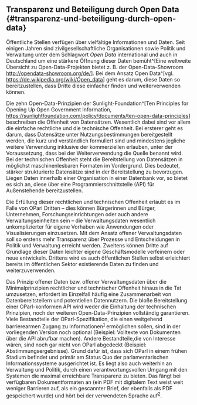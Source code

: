 ## Transparenz und Beteiligung durch Open Data {#transparenz-und-beteiligung-durch-open-data}

Öffentliche Stellen verfügen über vielfältige Informationen und Daten. Seit einigen Jahren sind zivilgesellschaftliche Organisationen sowie Politik und Verwaltung unter dem Schlagwort *Open Data* international und auch in Deutschland um eine stärkere Öffnung dieser Daten bemüht^[Eine weltweite Übersicht zu Open-Data-Projekten bietet z. B. der Open-Data-Showroom <http://opendata-showroom.org/de/>]. Bei dem Ansatz Open Data^[vgl. <https://de.wikipedia.org/wiki/Open_data>] geht es darum, diese Daten so bereitzustellen, dass Dritte diese einfacher finden und weiterverwenden können.

Die zehn Open-Data-Prinzipien der Sunlight-Foundation^[Ten Principles for Opening Up Open Government Information, <https://sunlightfoundation.com/policy/documents/ten-open-data-principles>] beschreiben die Offenheit von Datensätzen. Wesentlich dabei sind vor allem die einfache rechtliche und die technische Offenheit. Bei ersterer geht es darum, dass Datensätze unter Nutzungsbestimmungen bereitgestellt werden, die kurz und verständlich formuliert sind und mindestens jegliche weitere Verwendung inklusive der kommerziellen erlauben, unter der Voraussetzung, dass bei der Weiterverwendung die Quelle benannt wird. Bei der technischen Offenheit steht die Bereitstellung von Datensätzen in möglichst maschinenlesbaren Formaten im Vordergrund. Dies bedeutet, stärker strukturierte Datensätze sind in der Bereitstellung zu bevorzugen. Liegen Daten innerhalb einer Organisation in einer Datenbank vor, so bietet es sich an, diese über eine Programmierschnittstelle (API) für Außenstehende bereitzustellen.

Die Erfüllung dieser rechtlichen und technischen Offenheit erlaubt es im Falle von OParl Dritten – dies können Bürgerinnen und Bürger, Unternehmen, Forschungseinrichtungen oder auch andere Verwaltungseinheiten sein – die Verwaltungsdaten wesentlich unkomplizierter für eigene Vorhaben wie Anwendungen oder Visualisierungen einzusetzen. Mit dem Ansatz offener Verwaltungsdaten soll so erstens mehr Transparenz über Prozesse und Entscheidungen in Politik und Verwaltung erreicht werden. Zweitens können Dritte auf Grundlage dieser Daten leichter eigene Geschäftsmodelle verfeinern oder neue entwickeln. Drittens wird es auch öffentlichen Stellen selbst erleichtert bereits im öffentlichen Sektor existierende Daten zu finden und weiterzuverwenden.

Das Prinzip offener Daten bzw. offener Verwaltungsdaten über die Minimalprinzipien rechtlicher und technischer Offenheit hinaus in die Tat umzusetzen, erfordert im Einzelfall häufig eine Zusammenarbeit von Datenbereitstellern und potentiellen Datennutzern. Die bloße Bereitstellung einer OParl-konformen API wird weder die Einhaltung der technischen Prinzipien, noch der weiteren Open-Data-Prinzipien vollständig garantieren. Viele Bestandteile der OParl-Spezifikation, die einen weitgehend barrierearmen Zugang zu Informationen<sup id="fnref:1"><a href="#fn:1" class="footnote-ref">1</a></sup> ermöglichen sollen, sind in der vorliegenden Version noch optional (Beispiel: Volltexte von Dokumenten über die API abrufbar machen). Andere Bestandteile,die von Interesse wären, sind noch gar nicht von OParl abgedeckt (Beispiel: Abstimmungsergebnisse). Grund dafür ist, dass sich OParl in einem frühen Stadium befindet und primär am Status Quo der parlamentarischen Informationssysteme ausgerichtet ist. Es liegt also auch weiterhin an Verwaltung und Politik, durch einen verantwortungsvollen Umgang mit den Systemen die maximal erreichbare Transparenz zu bieten. Das fängt bei verfügbaren Dokumentformaten an (ein PDF mit digitalem Text weist weit weniger Barrieren auf, als ein gescannter Brief, der ebenfalls als PDF gespeichert wurde) und hört bei der verwendeten Sprache auf<sup id="fnref:2"><a href="#fn:2" class="footnote-ref">2</a></sup>.

[^1]:    
    Barrierefreie Informationstechnik-Verordnung 2.0 [http://www.gesetze-im-internet.de/bitv_2_0/](http://www.gesetze-im-internet.de/bitv_2_0/)&#160;[&#8617;](#fnref:1){.footnote-backref}

[^2]:    
    Weitere generelle Informationen zur Bereitstellung offener Verwaltungsdaten bieten bspw.
    
    - Praktische Informationen: Open-Data-Handbook der Open Knowledge Foundation <http://opendatahandbook.org/de/how-to-open-up-data/index.html>
    - Grundsätzliche Informationen: Die vom Bundesministerium des Innern beauftragte Studie "Open Government Data Deutschland" <http://www.bmi.bund.de/SharedDocs/Downloads/DE/Themen/OED_Verwaltung/ModerneVerwaltung/opengovernment.pdf>
    
    [&#8617;](#fnref:2){.footnote-backref}